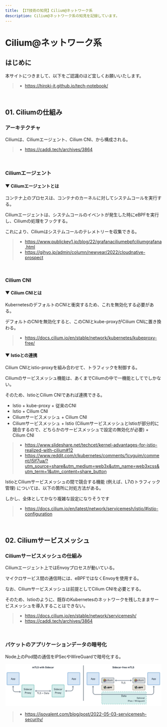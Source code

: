 ```yaml
---
title: 【IT技術の知見】Cilium@ネットワーク系
description: Cilium@ネットワーク系の知見を記録しています。
---
```


# Cilium@ネットワーク系

## はじめに

本サイトにつきまして、以下をご認識のほど宜しくお願いいたします。

> - https://hiroki-it.github.io/tech-notebook/

<br>

## 01. Ciliumの仕組み

### アーキテクチャ

Ciliumは、Ciliumエージェント、Cilium CNI、から構成される。

> - https://caddi.tech/archives/3864

<br>

### Ciliumエージェント

#### ▼ Ciliumエージェントとは

コンテナ上のプロセスは、コンテナのカーネルに対してシステムコールを実行する。

Ciliumエージェントは、システムコールのイベントが発生した時にeBPFを実行し、Ciliumの処理をフックする。

これにより、Ciliumはシステムコールのテレメトリーを収集できる。

> - https://www.publickey1.jp/blog/22/grafanaciliumebpfciliumgrafana.html
> - https://gihyo.jp/admin/column/newyear/2022/cloudnative-prospect

<br>

### Cilium CNI

#### ▼ Cilium CNIとは

KubernetesのデフォルトのCNIと衝突するため、これを無効化する必要がある。

デフォルトのCNIを無効化すると、このCNIとkube-proxyがCilium CNIに置き換わる。

> - https://docs.cilium.io/en/stable/network/kubernetes/kubeproxy-free/

#### ▼ Istioとの連携

Cilium CNIとistio-proxyを組み合わせて、トラフィックを制御する。

Ciliumのサービスメッシュ機能は、あくまでCiliumの中で一機能としてでしかない。

そのため、IstioとCilium CNIであれば連携できる。

- Istio + kube-proxy + 従来のCNI
- Istio + Cilium CNI
- Ciliumサービスメッシュ + Cilium CNI
- Ciliumサービスメッシュ + Istio (CiliumサービスメッシュとIstioが部分的に競合するので、どちらかのサービスメッシュで設定の無効化が必要) + Cilium CNI

> - https://www.slideshare.net/techcet/kernel-advantages-for-istio-realized-with-cilium#12
> - https://www.reddit.com/r/kubernetes/comments/1cygujm/comment/l5lf7ua/?utm_source=share&utm_medium=web3x&utm_name=web3xcss&utm_term=1&utm_content=share_button

IstioとCiliumサービスメッシュの間で競合する機能 (例えば、L7のトラフィック管理) については、以下の箇所に対処方法がある。

しかし、全体としてかなり複雑な設定になりそうです

> - https://docs.cilium.io/en/latest/network/servicemesh/istio/#istio-configuration

<br>

## 02. Ciliumサービスメッシュ

### Ciliumサービスメッシュの仕組み

Ciliumエージェント上ではEnvoyプロセスが動いている。

マイクロサービス間の通信時には、eBPFではなくEnvoyを使用する。

なお、Ciliumサービスメッシュは前提としてCilium CNIを必要とする。

そのため、Istioのように、既存のKubernetesのネットワークを残したままサービスメッシュを導入することはできない。

> - https://docs.cilium.io/en/stable/network/servicemesh/
> - https://caddi.tech/archives/3864

<br>

### パケットのアプリケーションデータの暗号化

Node上のPod間の通信をIPSecやWireGuardで暗号化する。

![cilium-service-mesh_tls](https://raw.githubusercontent.com/hiroki-it/tech-notebook-images/master/images/cilium-service-mesh_tls.png)

> - https://isovalent.com/blog/post/2022-05-03-servicemesh-security/

<br>
